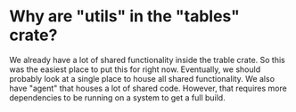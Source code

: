 # Why are "utils" in the "tables" crate?

We already have a lot of shared functionality inside the trable crate. So this was the easiest place to put this for right now. Eventually, we should probably look at a single place to house all shared functionality. We also have "agent" that houses a lot of shared code. However, that requires more dependencies to be running on a system to get a full build.
